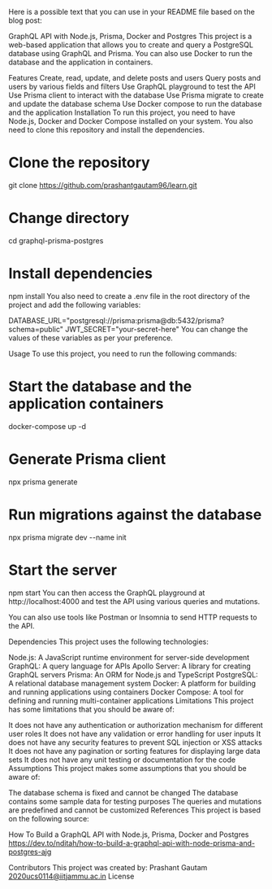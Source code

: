 ﻿Here is a possible text that you can use in your README file based on the blog post:

GraphQL API with Node.js, Prisma, Docker and Postgres
This project is a web-based application that allows you to create and query a PostgreSQL database using GraphQL and Prisma. You can also use Docker to run the database and the application in containers.

Features
Create, read, update, and delete posts and users
Query posts and users by various fields and filters
Use GraphQL playground to test the API
Use Prisma client to interact with the database
Use Prisma migrate to create and update the database schema
Use Docker compose to run the database and the application
Installation
To run this project, you need to have Node.js, Docker and Docker Compose installed on your system. You also need to clone this repository and install the dependencies.

# Clone the repository

git clone https://github.com/prashantgautam96/learn.git

# Change directory

cd graphql-prisma-postgres

# Install dependencies

npm install
You also need to create a .env file in the root directory of the project and add the following variables:

DATABASE_URL="postgresql://prisma:prisma@db:5432/prisma?schema=public"
JWT_SECRET="your-secret-here"
You can change the values of these variables as per your preference.

Usage
To use this project, you need to run the following commands:

# Start the database and the application containers

docker-compose up -d

# Generate Prisma client

npx prisma generate

# Run migrations against the database

npx prisma migrate dev --name init

# Start the server

npm start
You can then access the GraphQL playground at http://localhost:4000 and test the API using various queries and mutations.

You can also use tools like Postman or Insomnia to send HTTP requests to the API.

Dependencies
This project uses the following technologies:

Node.js: A JavaScript runtime environment for server-side development
GraphQL: A query language for APIs
Apollo Server: A library for creating GraphQL servers
Prisma: An ORM for Node.js and TypeScript
PostgreSQL: A relational database management system
Docker: A platform for building and running applications using containers
Docker Compose: A tool for defining and running multi-container applications
Limitations
This project has some limitations that you should be aware of:

It does not have any authentication or authorization mechanism for different user roles
It does not have any validation or error handling for user inputs
It does not have any security features to prevent SQL injection or XSS attacks
It does not have any pagination or sorting features for displaying large data sets
It does not have any unit testing or documentation for the code
Assumptions
This project makes some assumptions that you should be aware of:

The database schema is fixed and cannot be changed
The database contains some sample data for testing purposes
The queries and mutations are predefined and cannot be customized
References
This project is based on the following source:

How To Build a GraphQL API with Node.js, Prisma, Docker and Postgres
https://dev.to/nditah/how-to-build-a-graphql-api-with-node-prisma-and-postgres-ajg

Contributors
This project was created by:
Prashant Gautam
2020ucs0114@iitjammu.ac.in
License
